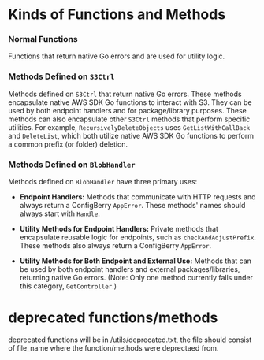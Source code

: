 # Kinds of Functions and Methods

### Normal Functions

Functions that return native Go errors and are used for utility logic.

### Methods Defined on `S3Ctrl`

Methods defined on `S3Ctrl` that return native Go errors. These methods encapsulate native AWS SDK Go functions to interact with S3. They can be used by both endpoint handlers and for package/library purposes. These methods can also encapsulate other `S3Ctrl` methods that perform specific utilities. For example, `RecursivelyDeleteObjects` uses `GetListWithCallBack` and `DeleteList`, which both utilize native AWS SDK Go functions to perform a common prefix (or folder) deletion.

### Methods Defined on `BlobHandler`

Methods defined on `BlobHandler` have three primary uses:

- **Endpoint Handlers:** Methods that communicate with HTTP requests and always return a ConfigBerry `AppError`. These methods' names should always start with `Handle`.

- **Utility Methods for Endpoint Handlers:** Private methods that encapsulate reusable logic for endpoints, such as `checkAndAdjustPrefix`. These methods also always return a ConfigBerry `AppError`.

- **Utility Methods for Both Endpoint and External Use:** Methods that can be used by both endpoint handlers and external packages/libraries, returning native Go errors. (Note: Only one method currently falls under this category, `GetController`.)

# deprecated functions/methods

deprecated functions will be in /utils/deprecated.txt, the file should consist of file_name where the function/methods were deprectaed from.
